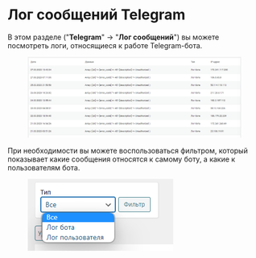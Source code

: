 # Лог сообщений Telegram

В этом разделе ("**Telegram**" -> "**Лог сообщений**") вы можете посмотреть логи, относящиеся к работе Telegram-бота.

<figure><img src="../../../.gitbook/assets/image (1051).png" alt=""><figcaption></figcaption></figure>

При необходимости вы можете воспользоваться фильтром, который показывает какие сообщения относятся к самому боту, а какие к пользователям бота.

<figure><img src="../../../.gitbook/assets/image (927).png" alt=""><figcaption></figcaption></figure>
